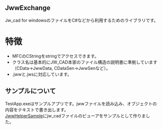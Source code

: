 JwwExchange
---
Jw_cad for windowsのファイルをC#などから利用するためのライブラリです。

# 特徴
- MFCのCStringをstringでアクセスできます。
- クラス名は基本的にJW_CAD本家のファイル構造の説明書に準拠しています（CData->JwwData, CDataSen->JwwSenなど）。
- .jwwと.jwsに対応しています。

## サンプルについて
TestApp.exeはサンプルアプリです。jwwファイルを読み込み、オブジェクトの内容をテキストで書き出します。  
[JwwHelperSample](https://github.com/JinkiKeikaku/JwwHelperSample)にjw_cadファイルのビューアをサンプルとして作りました。
